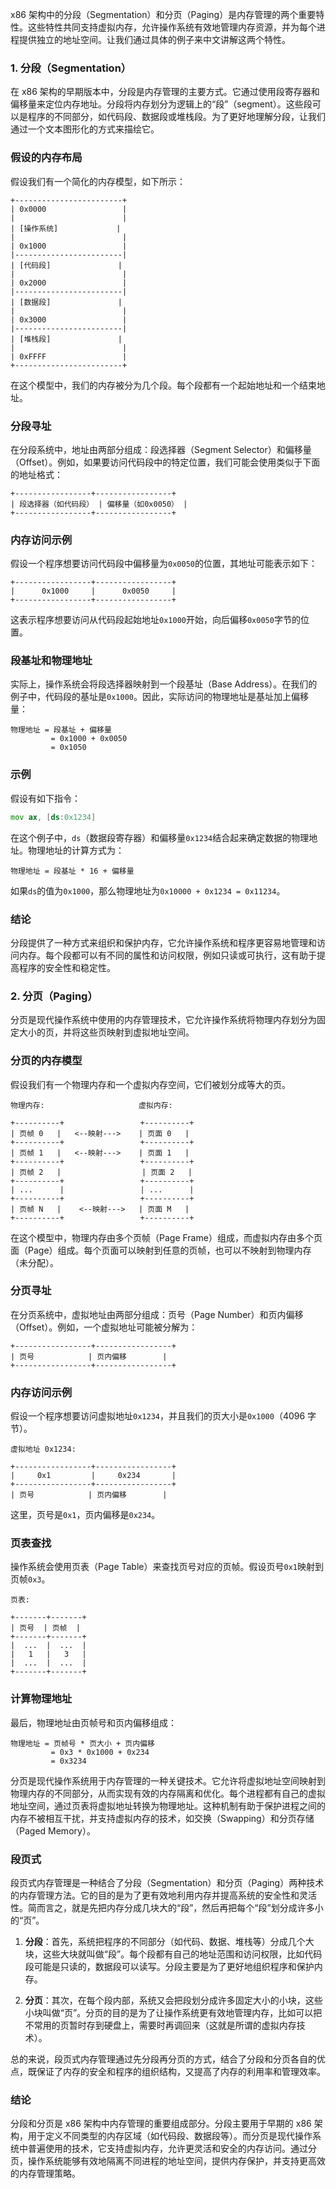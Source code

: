 x86 架构中的分段（Segmentation）和分页（Paging）是内存管理的两个重要特性。这些特性共同支持虚拟内存，允许操作系统有效地管理内存资源，并为每个进程提供独立的地址空间。让我们通过具体的例子来中文讲解这两个特性。

### 1. 分段（Segmentation）

在 x86 架构的早期版本中，分段是内存管理的主要方式。它通过使用段寄存器和偏移量来定位内存地址。分段将内存划分为逻辑上的“段”（segment）。这些段可以是程序的不同部分，如代码段、数据段或堆栈段。为了更好地理解分段，让我们通过一个文本图形化的方式来描绘它。

### 假设的内存布局

假设我们有一个简化的内存模型，如下所示：

```
+------------------------+
| 0x0000                 |
|                        |
| [操作系统]             |
|                        |
| 0x1000                 |
|------------------------|
| [代码段]               |
|                        |
| 0x2000                 |
|------------------------|
| [数据段]               |
|                        |
| 0x3000                 |
|------------------------|
| [堆栈段]               |
|                        |
| 0xFFFF                 |
+------------------------+
```

在这个模型中，我们的内存被分为几个段。每个段都有一个起始地址和一个结束地址。

### 分段寻址

在分段系统中，地址由两部分组成：段选择器（Segment Selector）和偏移量（Offset）。例如，如果要访问代码段中的特定位置，我们可能会使用类似于下面的地址格式：

```
+-----------------+-----------------+
| 段选择器（如代码段） | 偏移量（如0x0050） |
+-----------------+-----------------+
```

### 内存访问示例

假设一个程序想要访问代码段中偏移量为`0x0050`的位置，其地址可能表示如下：

```
+-----------------+-----------------+
|      0x1000     |      0x0050     |
+-----------------+-----------------+
```

这表示程序想要访问从代码段起始地址`0x1000`开始，向后偏移`0x0050`字节的位置。

### 段基址和物理地址

实际上，操作系统会将段选择器映射到一个段基址（Base Address）。在我们的例子中，代码段的基址是`0x1000`。因此，实际访问的物理地址是基址加上偏移量：

```
物理地址 = 段基址 + 偏移量
         = 0x1000 + 0x0050
         = 0x1050
```

### 示例

假设有如下指令：

```asm
mov ax, [ds:0x1234]
```

在这个例子中，`ds`（数据段寄存器）和偏移量`0x1234`结合起来确定数据的物理地址。物理地址的计算方式为：

```
物理地址 = 段基址 * 16 + 偏移量
```

如果`ds`的值为`0x1000`，那么物理地址为`0x10000 + 0x1234 = 0x11234`。

### 结论

分段提供了一种方式来组织和保护内存，它允许操作系统和程序更容易地管理和访问内存。每个段都可以有不同的属性和访问权限，例如只读或可执行，这有助于提高程序的安全性和稳定性。

### 2. 分页（Paging）

分页是现代操作系统中使用的内存管理技术，它允许操作系统将物理内存划分为固定大小的页，并将这些页映射到虚拟地址空间。

### 分页的内存模型

假设我们有一个物理内存和一个虚拟内存空间，它们被划分成等大的页。

```
物理内存:                     虚拟内存:

+----------+                 +----------+
| 页帧 0   |   <--映射--->    | 页面 0   |
+----------+                 +----------+
| 页帧 1   |   <--映射--->    | 页面 1   |
+----------+                 +----------+
| 页帧 2   |                  | 页面 2   |
+----------+                 +----------+
| ...      |                 | ...      |
+----------+                 +----------+
| 页帧 N   |    <--映射--->   | 页面 M   |
+----------+                 +----------+
```

在这个模型中，物理内存由多个页帧（Page Frame）组成，而虚拟内存由多个页面（Page）组成。每个页面可以映射到任意的页帧，也可以不映射到物理内存（未分配）。

### 分页寻址

在分页系统中，虚拟地址由两部分组成：页号（Page Number）和页内偏移（Offset）。例如，一个虚拟地址可能被分解为：

```
+-----------------+-----------------+
| 页号            | 页内偏移        |
+-----------------+-----------------+
```

### 内存访问示例

假设一个程序想要访问虚拟地址`0x1234`，并且我们的页大小是`0x1000`（4096 字节）。

```
虚拟地址 0x1234:

+-----------------+-----------------+
|     0x1         |     0x234       |
+-----------------+-----------------+
| 页号            | 页内偏移        |
```

这里，页号是`0x1`，页内偏移是`0x234`。

### 页表查找

操作系统会使用页表（Page Table）来查找页号对应的页帧。假设页号`0x1`映射到页帧`0x3`。

```
页表:

+-------+-------+
| 页号  | 页帧  |
+-------+-------+
|  ...  |  ...  |
|   1   |   3   |
|  ...  |  ...  |
+-------+-------+
```

### 计算物理地址

最后，物理地址由页帧号和页内偏移组成：

```
物理地址 = 页帧号 * 页大小 + 页内偏移
         = 0x3 * 0x1000 + 0x234
         = 0x3234
```

分页是现代操作系统用于内存管理的一种关键技术。它允许将虚拟地址空间映射到物理内存的不同部分，从而实现有效的内存隔离和优化。每个进程都有自己的虚拟地址空间，通过页表将虚拟地址转换为物理地址。这种机制有助于保护进程之间的内存不被相互干扰，并支持虚拟内存的技术，如交换（Swapping）和分页存储（Paged Memory）。

### 段页式

段页式内存管理是一种结合了分段（Segmentation）和分页（Paging）两种技术的内存管理方法。它的目的是为了更有效地利用内存并提高系统的安全性和灵活性。简而言之，就是先把内存分成几块大的“段”，然后再把每个“段”划分成许多小的“页”。

1. **分段**：首先，系统把程序的不同部分（如代码、数据、堆栈等）分成几个大块，这些大块就叫做“段”。每个段都有自己的地址范围和访问权限，比如代码段可能是只读的，数据段可以读写。分段主要是为了更好地组织程序和保护内存。

2. **分页**：其次，在每个段内部，系统又会把段划分成许多固定大小的小块，这些小块叫做“页”。分页的目的是为了让操作系统更有效地管理内存，比如可以把不常用的页暂时存到硬盘上，需要时再调回来（这就是所谓的虚拟内存技术）。

总的来说，段页式内存管理通过先分段再分页的方式，结合了分段和分页各自的优点，既保证了内存的安全和程序的组织结构，又提高了内存的利用率和管理效率。

### 结论

分段和分页是 x86 架构中内存管理的重要组成部分。分段主要用于早期的 x86 架构，用于定义不同类型的内存区域（如代码段、数据段等）。而分页是现代操作系统中普遍使用的技术，它支持虚拟内存，允许更灵活和安全的内存访问。通过分页，操作系统能够有效地隔离不同进程的地址空间，提供内存保护，并支持更高效的内存管理策略。
